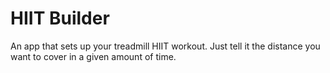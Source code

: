 # HIIT Builder

An app that sets up your treadmill HIIT workout. Just tell it the distance you want to cover in a given amount of time.
